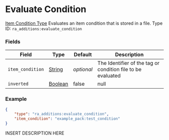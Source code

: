 # Evaluate Condition
[Item Condition Type](../item_condition_types.md)
Evaluates an item condition that is stored in a file.
Type ID: `ra_additions:evaluate_condition`
### Fields
Field | Type | Default | Description
------|------|---------|-------------
`item_condition` | [String](../data_types/string.md) | _optional_ | The Identifier of the tag or condition file to be evaluated
`inverted` | [Boolean](../data_types/boolean.md) | false | null

### Example
```json
{
    "type": "ra_additions:evaluate_condition",
    "item_condition": "example_pack:test_condition"
}```
INSERT DESCRIPTION HERE
